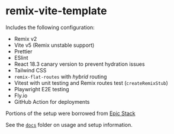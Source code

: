 # remix-vite-template

Includes the following configuration:

- Remix v2
- Vite v5 (Remix unstable support)
- Prettier
- ESlint
- React 18.3 canary version to prevent hydration issues
- Tailwind CSS
- `remix-flat-routes` with _hybrid_ routing
- Vitest with unit testing and Remix routes test (`createRemixStub`)
- Playwright E2E testing
- Fly.io
- GitHub Action for deployments

Portions of the setup were borrowed from [Epic Stack](https://github.com/epicweb-dev/epic-stack)

See the [`docs`](./docs) folder on usage and setup information.
